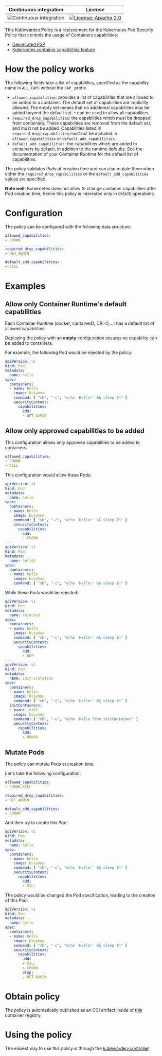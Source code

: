 Continuous integration | License
 -----------------------|--------
![Continuous integration](https://github.com/kubewarden/capabilities-psp-policy/workflows/Continuous%20integration/badge.svg) | [![License: Apache 2.0](https://img.shields.io/badge/License-Apache2.0-brightgreen.svg)](https://opensource.org/licenses/Apache-2.0)


This Kubewarden Policy is a replacement for the Kubernetes Pod Security Policy
that controls the usage of Containers capabilities:

  * [Deprecated PSP](https://kubernetes.io/docs/concepts/policy/pod-security-policy/#capabilities)
  * [Kubernetes container capabilities feature](https://kubernetes.io/docs/tasks/configure-pod-container/security-context/#set-capabilities-for-a-container)

# How the policy works

The following fields take a list of capabilities, specified as the capability
name in `ALL_CAPS` without the `CAP_` prefix.

* `allowed_capabilities`: provides a list of capabilities that are allowed to be
  added to a container. The default set of capabilities are implicitly allowed.
  The empty set means that no additional capabilities may be added beyond the
  default set. `*` can be used to allow all capabilities.
* `required_drop_capabilities`: the capabilities which must be dropped from
  containers. These capabilities are removed from the default set, and must not
  be added. Capabilities listed in `required_drop_capabilities` must not be
  included in `allowed_capabilities` or `default_add_capabilities`.
* `default_add_capabilities`: the capabilities which are added to containers by
  default, in addition to the runtime defaults. See the documentation of your
  Container Runtime for the default list of capabilities.

The policy validates Pods at creation time and can also mutate them when either the
`required_drop_capabilities` or the `default_add_capabilities` values are specified.

**Note well:** Kubernetes does not allow to change container capabilities after Pod creation
time, hence this policy is interested only in `CREATE` operatoins.

# Configuration

The policy can be configured with the following data structure:

```yml
allowed_capabilities:
- CHOWN

required_drop_capabilities:
- NET_ADMIN

default_add_capabilities:
- KILL
```

# Examples

## Allow only Container Runtime's default capabilities

Each Container Runtime (docker, containerD, CRI-O,...) has a default list of
allowed capabilities.

Deploying the policy with an **empty** configuration ensures no capability can
be added to containers.

For example, the following Pod would be rejected by the policy:

```yaml
apiVersion: v1
kind: Pod
metadata:
  name: hello
spec:
  containers:
  - name: hello
    image: busybox
    command: [ "sh", "-c", "echo 'Hello!' && sleep 1h" ]
    securityContext:
      capabilities:
        add:
        - NET_ADMIN
```

## Allow only approved capabilities to be added

This configuration allows only approved capabilities to be
added to containers:

```yaml
allowed_capabilities:
- CHOWN
- KILL
```

This configuration would allow these Pods:

```yaml
apiVersion: v1
kind: Pod
metadata:
  name: hello
spec:
  containers:
  - name: hello
    image: busybox
    command: [ "sh", "-c", "echo 'Hello!' && sleep 1h" ]
    securityContext:
      capabilities:
        add:
        - CHOWN
---
apiVersion: v1
kind: Pod
metadata:
  name: hello2
spec:
  containers:
  - name: hello
    image: busybox
    command: [ "sh", "-c", "echo 'Hello!' && sleep 1h" ]
```

While these Pods would be rejected:

```yaml
apiVersion: v1
kind: Pod
metadata:
  name: rejected
spec:
  containers:
  - name: hello
    image: busybox
    command: [ "sh", "-c", "echo 'Hello!' && sleep 1h" ]
    securityContext:
      capabilities:
        add:
        - BPF
---
apiVersion: v1
kind: Pod
metadata:
  name: init-violation
spec:
  containers:
  - name: hello
    image: busybox
    command: [ "sh", "-c", "echo 'Hello!' && sleep 1h" ]
  initContainers:
  - name: init1
    image: busybox
    command: [ "sh", "-c", "echo 'Hello from initContainer" ]
    securityContext:
      capabilities:
        add:
        - MKNOD
```

## Mutate Pods

The policy can mutate Pods at creation time.

Let's take the following configuration:

```yml
allowed_capabilities:
- CHOWN,KILL

required_drop_capabilities:
- NET_ADMIN

default_add_capabilities:
- CHOWN
```

And then try to create this Pod:

```yaml
apiVersion: v1
kind: Pod
metadata:
  name: hello
spec:
  containers:
  - name: hello
    image: busybox
    command: [ "sh", "-c", "echo 'Hello!' && sleep 1h" ]
    securityContext:
      capabilities:
        add:
        - KILL
```

The policy would be changed the Pod specification, leading to the creation
of this Pod:

```yaml
apiVersion: v1
kind: Pod
metadata:
  name: hello
spec:
  containers:
  - name: hello
    image: busybox
    command: [ "sh", "-c", "echo 'Hello!' && sleep 1h" ]
    securityContext:
      capabilities:
        add:
        - KILL
        - CHOWN
        drop:
        - NET_ADMIN
```

# Obtain policy

The policy is automatically published as an OCI artifact inside of
[this](https://github.com/orgs/kubewarden/packages/container/package/policies%2Fpsp-capabilities)
container registry.

# Using the policy

The easiest way to use this policy is through the [kubewarden-controller](https://github.com/kubewarden/kubewarden-controller).
